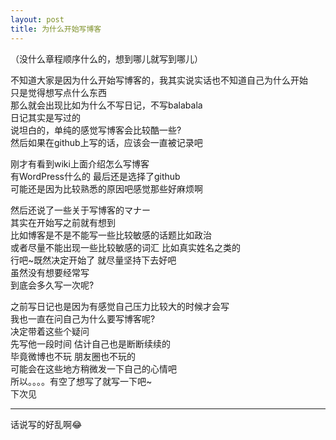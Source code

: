 ```yaml
---
layout: post
title: 为什么开始写博客
---
```

（没什么章程顺序什么的，想到哪儿就写到哪儿）

不知道大家是因为什么开始写博客的，我其实说实话也不知道自己为什么开始  
只是觉得想写点什么东西  
那么就会出现比如为什么不写日记，不写balabala  
日记其实是写过的  
说坦白的，单纯的感觉写博客会比较酷一些?  
然后如果在github上写的话，应该会一直被记录吧  

刚才有看到wiki上面介绍怎么写博客  
有WordPress什么的 最后还是选择了github  
可能还是因为比较熟悉的原因吧感觉那些好麻烦啊  
  
然后还说了一些关于写博客的マナー  
其实在开始写之前就有想到  
比如博客是不是不能写一些比较敏感的话题比如政治  
或者尽量不能出现一些比较敏感的词汇 比如真实姓名之类的  
行吧~既然决定开始了 就尽量坚持下去好吧  
虽然没有想要经常写  
到底会多久写一次呢?  

之前写日记也是因为有感觉自己压力比较大的时候才会写  
我也一直在问自己为什么要写博客呢?  
决定带着这些个疑问  
先写他一段时间 估计自己也是断断续续的  
毕竟微博也不玩 朋友圈也不玩的  
可能会在这些地方稍微发一下自己的心情吧  
所以。。。。有空了想写了就写一下吧~  
下次见  

---
话说写的好乱啊😂

